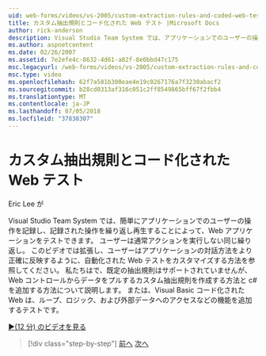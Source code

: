 ```yaml
---
uid: web-forms/videos/vs-2005/custom-extraction-rules-and-coded-web-tests
title: カスタム抽出規則とコード化された Web テスト |Microsoft Docs
author: rick-anderson
description: Visual Studio Team System では、アプリケーションでのユーザーの操作を記録し、re を繰り返し再生することによって、Web アプリケーションをテストしやすくしています.
ms.author: aspnetcontent
ms.date: 02/26/2007
ms.assetid: 7e2efe4c-8632-4d61-a82f-8e0bbd47c175
msc.legacyurl: /web-forms/videos/vs-2005/custom-extraction-rules-and-coded-web-tests
msc.type: video
ms.openlocfilehash: 62f7a581b300eae4e19c0267176a7f3230abacf2
ms.sourcegitcommit: b28cd0313af316c051c2ff8549865bff67f2fbb4
ms.translationtype: MT
ms.contentlocale: ja-JP
ms.lasthandoff: 07/05/2018
ms.locfileid: "37838307"
---
```

<a name="custom-extraction-rules-and-coded-web-tests"></a>カスタム抽出規則とコード化された Web テスト
====================
Eric Lee が

Visual Studio Team System では、簡単にアプリケーションでのユーザーの操作を記録し、記録された操作を繰り返し再生することによって、Web アプリケーションをテストできます。 ユーザーは通常アクションを実行しない同じ繰り返し。 このビデオでは拡張し、ユーザーはアプリケーションの対話方法をより正確に反映するように、自動化された Web テストをカスタマイズする方法を参照してください。 私たちはで、既定の抽出規則はサポートされていませんが、Web コントロールからデータをプルするカスタム抽出規則を作成する方法と c# を追加する方法について説明します。 または、Visual Basic コード化された Web は、ループ、ロジック、および外部データへのアクセスなどの機能を追加するテストです。

[&#9654;(12 分) のビデオを見る](https://channel9.msdn.com/Blogs/ASP-NET-Site-Videos/custom-extraction-rules-and-coded-web-tests)

> [!div class="step-by-step"]
> [前へ](code-coverage-of-automated-tests.md)
> [次へ](the-effects-of-caching.md)
